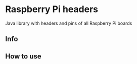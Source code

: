 # Raspberry Pi headers
Java library with headers and pins of all Raspberry Pi boards 

## Info


## How to use
